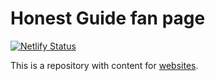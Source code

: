 # Honest Guide fan page
[![Netlify Status](https://api.netlify.com/api/v1/badges/49f22c1e-98d7-4319-814a-a317cbed8d43/deploy-status)](https://app.netlify.com/sites/honestguidefun/deploys)

This is a repository with content for [websites](https://honestguide.fun).